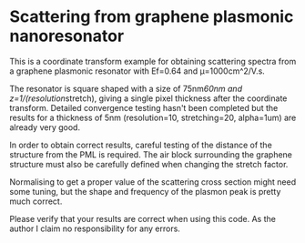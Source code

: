 # Scattering from graphene plasmonic nanoresonator
This is a coordinate transform example for obtaining scattering spectra from a graphene plasmonic resonator with Ef=0.64 and μ=1000cm^2/V.s.

The resonator is square shaped with a size of 75nm*60nm and z=1/(resolution*stretch), giving a single pixel thickness after the coordinate transform. Detailed convergence testing hasn't been completed but the results for a thickness of 5nm (resolution=10, stretching=20, alpha=1um) are already very good.  

In order to obtain correct results, careful testing of the distance of the structure from the PML is required. The air block surrounding the graphene structure must also be carefully defined when changing the stretch factor.

Normalising to get a proper value of the scattering cross section might need some tuning, but the shape and frequency of the plasmon peak is pretty much correct.

Please verify that your results are correct when using this code. As the author I claim no responsibility for any errors.
